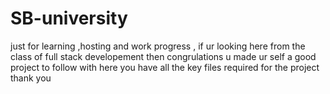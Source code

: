 # SB-university
just for learning ,hosting and work progress ,
if ur looking here from the class of full stack developement then 
congrulations u made ur self a good project to follow with 
here you have all the key files required for the project 
thank you 

